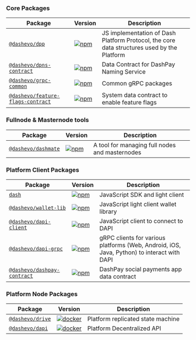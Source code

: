 ### Core Packages

| Package | Version | Description |
|---------|---------|-------------|
| [`@dashevo/dpp`](/packages/js-dpp) | [![npm](https://img.shields.io/npm/v/@dashevo/dpp.svg?maxAge=3600)](https://www.npmjs.com/package/@dashevo/dpp) | JS implementation of Dash Platform Protocol, the core data structures used by the Platform |
| [`@dashevo/dpns-contract`](/packages/dpns-contract) | [![npm](https://img.shields.io/npm/v/@dashevo/dpns-contract.svg?maxAge=3600)](https://www.npmjs.com/package/@dashevo/dpns-contract) | Data Contract for DashPay Naming Service |
| [`@dashevo/grpc-common`](/packages/js-grpc-common) | [![npm](https://img.shields.io/npm/v/@dashevo/grpc-common.svg?maxAge=3600)](https://www.npmjs.com/package/@dashevo/grpc-common) | Common gRPC packages |
| [`@dashevo/feature-flags-contract`](/packages/feature-flags-contract) | [![npm](https://img.shields.io/npm/v/@dashevo/feature-flags-contract.svg?maxAge=3600)](https://www.npmjs.com/package/@dashevo/feature-flags-contract) | System data contract to enable feature flags |

### Fullnode & Masternode tools

| Package | Version | Description |
|---------|---------|-------------|
| [`@dashevo/dashmate`](/packages/dashmate) | [![npm](https://img.shields.io/npm/v/@dashevo/dashmate.svg?maxAge=3600)](https://www.npmjs.com/package/@dashevo/dashmate) | A tool for managing full nodes and masternodes |

### Platform Client Packages

| Package | Version | Description |
|---------|---------|-------------|
| [`dash`](/packages/js-dash-sdk) | [![npm](https://img.shields.io/npm/v/dash.svg?maxAge=3600)](https://www.npmjs.com/package/dash) | JavaScript SDK and light client |
| [`@dashevo/wallet-lib`](/packages/wallet-lib) | [![npm](https://img.shields.io/npm/v/@dashevo/wallet-lib.svg?maxAge=3600)](https://www.npmjs.com/package/@dashevo/wallet-lib) | JavaScript light client wallet library |
| [`@dashevo/dapi-client`](/packages/js-dapi-client) | [![npm](https://img.shields.io/npm/v/@dashevo/dapi-client.svg?maxAge=3600)](https://www.npmjs.com/package/@dashevo/js-dapi-client) | JavaScript client to connect to DAPI |
| [`@dashevo/dapi-grpc`](/packages/dapi-grpc) | [![npm](https://img.shields.io/npm/v/@dashevo/dapi-grpc.svg?maxAge=3600)](https://www.npmjs.com/package/@dashevo/dapi-grpc) | gRPC clients for various platforms (Web, Android, iOS, Java, Python) to interact with DAPI |
| [`@dashevo/dashpay-contract`](/packages/dashpay-contract) | [![npm](https://img.shields.io/npm/v/@dashevo/dashpay-contract.svg?maxAge=3600)](https://www.npmjs.com/package/@dashevo/dashpay-contract) | DashPay social payments app data contract |

### Platform Node Packages

| Package | Version | Description |
|---------|---------|-------------|
| [`@dashevo/drive`](/packages/js-drive) | [![docker](https://img.shields.io/docker/v/dashpay/drive?label=docker&&maxAge=3600)](https://hub.docker.com/r/dashpay/drive) | Platform replicated state machine |
| [`@dashevo/dapi`](/packages/dapi) | [![docker](https://img.shields.io/docker/v/dashpay/dapi?label=docker&maxAge=3600)](https://hub.docker.com/r/dashpay/dapi) | Platform Decentralized API |

